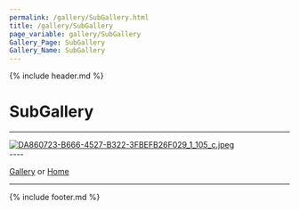 ```yaml
---
permalink: /gallery/SubGallery.html
title: /gallery/SubGallery
page_variable: gallery/SubGallery
Gallery_Page: SubGallery
Gallery_Name: SubGallery
---
```



{% include header.md %}

# SubGallery

----
<div class="image-container-SubGallery ImgContainer">
<a href="SubGallery/resized-DA860723-B666-4527-B322-3FBEFB26F029_1_105_c.jpeg" data-fancybox="gallery/Thumbnails/thumbnail-SubGallery-DA860723-B666-4527-B322-3FBEFB26F029_1_105_c.jpeg" data-caption="DA860723-B666-4527-B322-3FBEFB26F029_1_105_c.jpeg">
    <img class="image-thumb" src="https://example.pauliver.com/gallery/Thumbnails/thumbnail-SubGallery-DA860723-B666-4527-B322-3FBEFB26F029_1_105_c.jpeg" alt="DA860723-B666-4527-B322-3FBEFB26F029_1_105_c.jpeg" />
</a>
</div>
----


[Gallery]( ./index.html)
  or 
[Home]( ../)

----

<script>

{% include single-gallery.js %}

SetupGallery(".image-container-SubGallery ImgContainer");

</script>

{% include footer.md %}

<!-- created on 03/11/2020 7:42 PM -->
